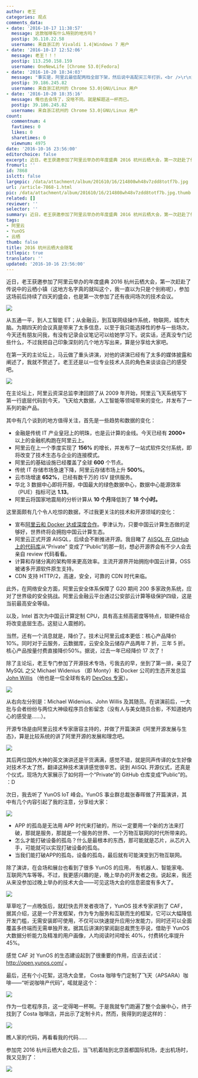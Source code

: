 ```yaml
---
author: 老王
categories: 观点
comments_data:
- date: '2016-10-17 11:38:57'
  message: 这款咖啡有什么特别的地方吗？
  postip: 36.110.22.58
  username: 来自浙江的 Vivaldi 1.4|Windows 7 用户
- date: '2016-10-17 12:52:06'
  message: 老王！！！
  postip: 113.250.158.159
  username: OneNewLife [Chrome 53.0|Fedora]
- date: '2016-10-20 18:34:03'
  message: "事实是，阿里云最低配两档全部下架，然后说中高配买三年打折。<br />\r\n重新定义了降价。"
  postip: 39.186.245.82
  username: 来自浙江杭州的 Chrome 53.0|GNU/Linux 用户
- date: '2016-10-20 18:35:16'
  message: 俺也去会场了，没啥不同。就是解题送一杯而已。
  postip: 39.186.245.82
  username: 来自浙江杭州的 Chrome 53.0|GNU/Linux 用户
count:
  commentnum: 4
  favtimes: 0
  likes: 0
  sharetimes: 0
  viewnum: 4975
date: '2016-10-16 23:56:00'
editorchoice: false
excerpt: 近日，老王获邀参加了阿里云举办的年度盛典 2016 杭州云栖大会，第一次赶赴了传说中的云栖小镇（这地方名字真的就叫这个，我一直以为只是个别称呢），参加这场前后持续了四天的盛会，也是第一次参加了还有夜间场次的技术会议。
fromurl: ''
id: 7868
islctt: false
largepic: /data/attachment/album/201610/16/214808wh48v7zdd8totf7b.jpg
url: /article-7868-1.html
pic: /data/attachment/album/201610/16/214808wh48v7zdd8totf7b.jpg.thumb.jpg
related: []
reviewer: ''
selector: ''
summary: 近日，老王获邀参加了阿里云举办的年度盛典 2016 杭州云栖大会，第一次赶赴了传说中的云栖小镇（这地方名字真的就叫这个，我一直以为只是个别称呢），参加这场前后持续了四天的盛会，也是第一次参加了还有夜间场次的技术会议。
tags:
- 阿里云
- YunOS
- 云栖
thumb: false
title: 2016 杭州云栖大会随笔
titlepic: true
translator: ''
updated: '2016-10-16 23:56:00'
---
```


近日，老王获邀参加了阿里云举办的年度盛典 2016 杭州云栖大会，第一次赶赴了传说中的云栖小镇（这地方名字真的就叫这个，我一直以为只是个别称呢），参加这场前后持续了四天的盛会，也是第一次参加了还有夜间场次的技术会议。


![](/data/attachment/album/201610/16/214808wh48v7zdd8totf7b.jpg)


从五通一平，到人工智能 ET；从金融云，到互联网级操作系统，物联网，城市大脑。为期四天的会议真是带来了太多信息，以至于我只能选择性的参与一些场次，今天还有朋友问我，有没有记录会议笔记可以给她学习下。说实话，还真没专门记些什么，不过我把自己印象深刻的几个地方写出来，算是分享给大家吧。


在第一天的主论坛上，马云做了重头讲演，对他的讲演已经有了太多的媒体披露和阐述了，我就不赘述了。老王还是以一位专业技术人员的角色来谈谈自己的感受吧。


![](/data/attachment/album/201610/16/220111ffrzx6h3nbn535hr.jpg)


在主论坛上，阿里云资深总监李津回顾了从 2009 年开始，阿里云飞天系统写下第一行底层代码到今天，飞天给大数据，人工智能等领域带来的变化，并发布了一系列的新产品。


其中有几个谈到的地方值得关注，首先是一些趋势和数据的变化：


* 金融是传统 IT 产业皇冠上的明珠，也是云计算的金线。今天已经有 **2000+** 以上的金融机构跑在阿里云上。
* 阿里云在上一个季度实现了 **156%** 的增长，并发布了一站式软件交付系统，即将改变了技术生态与企业的连接模式。
* 阿里云的基础设施已经覆盖了全球 **600** 个节点。
* 传统 IT 存储市场急速下降，阿里云存储市场上升 **500%**。
* 云市场增速 **652%**，已经有数千万的 ISV 提供服务。
* 华北 3 数据中心即将开服，中国最大的绿色数据中心，数据中心能源效率（PUE）指标可达 **1.13**。
* 阿里云将国家地震局的分析计算从 **10 个月**降低到了 **18 个小时。**


这里面颇有几个令人吃惊的数据，不过我更关注的技术和开源领域的变化：


* 宣布[阿里云和 Docker 达成深度合作](/article-7859-1.html)。李津认为，只要中国云计算生态做的足够好，世界终将会拥抱中国云计算生态。
* 阿里云正式开源 AliSQL，后续会不断推进开源。我目睹了 [AliSQL 在 GitHub 上的代码库](https://github.com/alibaba/AliSQL)从“Private” 变成了“Public”的那一刻，想必开源界会有不少人会去亲自 review 代码看看。
* 计算和存储分离的架构带来更高效率。主流开源界开始拥抱中国云计算，OSS 被诸多开源软件原生支持。
* CDN 支持 HTTP/2，高速，安全，可靠的 CDN 时代来临。


此外，在网络安全方面，阿里云安全体系保障了 G20 期间 200 多家政务系统，应对了世界级的安全挑战。阿里云金融云平台通过公安部云计算等级保护四级，这是当前最高安全等级。


以及，Intel 首次为中国云计算定制 CPU，具有高主频高密度等特点，软硬件结合将改变底层生态。这挺让人震撼的。


当然，还有一个消息就是，降价了。技术让阿里云成本更低：核心产品降价10%。同时对于云服务，云数据库，云安全及云储存产品两年 7 折，三年 5 折。核心产品按量付费直接降价50%。据说，过去一年已经降价 17 次了！


除了主论坛，老王专门参加了开源技术专场，亏我去的早，坐到了第一排，亲见了 MySQL 之父 Michael Widenius （即 Monty）和 Docker 公司的生态开发总监 [John Willis](https://blog.docker.com/author/john-willis/) （他也是一位全球有名的 [DevOps 专家](http://itrevolution.com/devops-handbook)）。


![](/data/attachment/album/201610/16/223406ut53u8jj15opyj3w.jpg)


从右向左分别是：Michael Widenius、John Willis 及其随员。在讲演前后，一大批与会者纷纷与两位大神级程序员合影留念（没有人与美女随员合影，不知道她内心的感受是……）。


开源专场是由阿里云技术专家唐容主持的，并做了开篇演讲《阿里开源发展与生态》，算是比较系统的讲了阿里开源的发展和理念吧。


![](/data/attachment/album/201610/16/224351akgegk7ge76m8gbv.jpg)


其后两位国外大神的英文演讲还是干货满满，感觉不错，就是同声传译的女生好像对技术不太了然，翻译这种技术演讲感觉很辛苦。说到 AliSQL 开源仪式，还真是个仪式，现场为大家展示了如何将一个“Private”的 GitHub 仓库变成“Public”的。 ：D


次日，我去听了 YunOS IoT 峰会。YunOS 事业群总裁张春晖做了开篇演讲，其中有几个内容引起了我的注意，分享给大家：


![](/data/attachment/album/201610/16/231737x2b3qn7fbhwzcfhq.jpg)


* APP 的孤岛是无法用 APP 时代来打破的，所以一定要用一个新的方法来打破，那就是服务，那就是一个服务的世界、一个万物互联网的时代所带来的。
* 怎么才能打破设备的孤岛？什么是最根本的东西，那可能就是芯片，从芯片入手，可能就可以实现打破设备的孤岛。
* 当我们能打破APP的孤岛，设备的孤岛，最后就有可能演变到万物互联网。


除了演讲，在会场和展台也看到了很多 YunOS 的应用， 有机器人、智能家电、互联网汽车等等。不过，我更感兴趣的是，晚上举办的开发者之夜。说起来，我还从来没参加过晚上举办的技术大会——可见这场大会的信息密度有多大了。


![](/data/attachment/album/201610/16/234038c0oax6q006xxon00.jpg)


草草吃了一点晚饭后，就赶快去开发者夜场了，YunOS 技术专家讲到了 CAF， 据其介绍，这是一个开发框架，作为专为服务和互联而生的框架，它可以大幅降低开发门槛，无需安装即可使用，不仅可以快速提升应用分发能力，同时还可以全面覆盖多终端而无需单独开发。据其后讲演的掌阅副总裁贾生亭说，借助于 YunOS 大数据分析能力及精准的用户画像，人均阅读时间增长 40%，付费转化率提升 45%。


感觉 CAF 对 YunOS 的生态建设起到了很重要的作用，应该去试试： <http://open.yunos.com/> 。


最后，还有个小花絮，这场大会里， Costa 咖啡专门定制了飞天（APSARA）咖啡——“听说咖啡产代码”，喏就是这个：


![](/data/attachment/album/201610/16/234457yqip06dps5si5i1u.jpg)


作为一位老程序员，这一定得喝一杯啊。于是我就专门跑遍了整个会展中心，终于找到了 Costa 咖啡店，并出示了定制卡片。然而，我得到的是这样的：


![](/data/attachment/album/201610/16/234753but9tnabandouuom.jpg)


瞧人家的代码，再看看我的代码……


参加完 2016 杭州云栖大会之后，当飞机着陆到北京首都国际机场，走出机场时，我又见到了：


![](/data/attachment/album/201610/16/235558a43p8h7vlgc9414h.jpg)